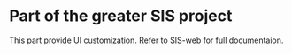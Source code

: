 # Part of the greater SIS project
This part provide UI customization.  Refer to SIS-web for full documentaion.